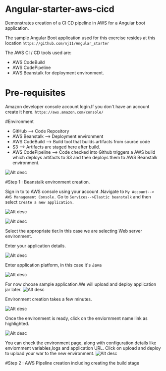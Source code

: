 # Angular-starter-aws-cicd
Demonstrates creation of  a CI CD pipeline in AWS for a Angular boot application.

The sample Angular Boot application used for this exercise resides at this location
```https://github.com/nj11/Angular_starter```

The AWS CI / CD tools used  are:
 * AWS CodeBuild
 * AWS CodePipeline 
 * AWS Beanstalk for deployment environment.


# Pre-requisites
Amazon developer console account login.If you don't have an account create it here.
```https://aws.amazon.com/console/```


#Environment

* GitHub --> Code Repository
* AWS Beanstalk --> Deployment environment
* AWS CodeBuild --> Build tool that builds artifacts from source code
* S3 --> Artifacts are staged here after build.
* AWS CodePipeline --> Code checked into Github triggers a AWS build which deploys artifacts to S3 and then deploys them to AWS Beanstalk environment.


![Alt desc](https://github.com/nj11/Angular-starter-aws-cicd/blob/master/screenshots/highleveldiagram.png)

#Step 1 : Beanstalk environment creation.

Sign in to to AWS console using your account .Navigate to ```My Account--> AWS Management Console.```
Go to  ```Services-->Elastic beanstalk```   and then select ```Create a new application.```
       
![Alt desc](https://github.com/nj11/Angular_starter/blob/master/screenshots/aws1.png)


![Alt desc](https://github.com/nj11/Angular_starter/blob/master/screenshots/aws2.png)

Select the appropriate tier.In this case we are selecting Web server environment.

Enter your application details.

![Alt desc](https://github.com/nj11/Angular_starter/blob/master/screenshots/aws3.png)

Enter application platform, in this case it's Java

![Alt desc](https://github.com/nj11/Angular_starter/blob/master/screenshots/aws4.png)

For now choose sample application.We will upload and deploy application jar later.
![Alt desc](https://github.com/nj11/Angular_starter/blob/master/screenshots/aws5.png)

Environment creation takes a few minutes.

![Alt desc](https://github.com/nj11/Angular_starter/blob/master/screenshots/aws6.png)

Once the environment is ready, click on the enviornment name link as highlighted.

![Alt desc](https://github.com/nj11/Angular_starter/blob/master/screenshots/aws7.png)

You can check the environment page, along with configuration details like enviornment variables,logs and application URL.
Click on upload and deploy to upload your war to the new environment.
![Alt desc](https://github.com/nj11/Angular_starter/blob/master/screenshots/aws8.png)

#Step 2 : AWS Pipeline creation including creating the build stage

